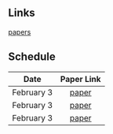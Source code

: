 ## Links
[papers](./papers/papers.md)

## Schedule

| Date          | Paper Link    |
| ------------- |:-------------:|
| February 3    |  [paper](./papers/TileDB.pdf) |
| February 3    |  [paper](./papers/TileDB.pdf) |
| February 3    |  [paper](./papers/TileDB.pdf) |


